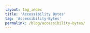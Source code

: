 ```yaml
---
layout: tag_index
title: 'Accessibility Bytes'
tag: 'Accessibility-Bytes'
permalink: /blog/accessibility-bytes/
---
```

